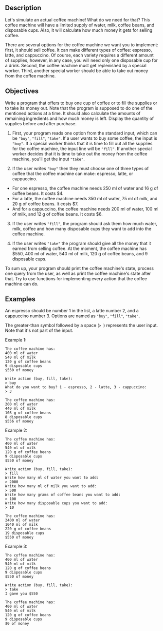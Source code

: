 ## Description
Let's simulate an actual coffee machine! What do we need for that? This coffee machine will have a limited supply of water, milk, coffee beans, and disposable cups. Also, it will calculate how much money it gets for selling coffee.

There are several options for the coffee machine we want you to implement: first, it should sell coffee. It can make different types of coffee: espresso, latte, and cappuccino. Of course, each variety requires a different amount of supplies, however, in any case, you will need only one disposable cup for a drink. Second, the coffee machine must get replenished by a special worker. Third, another special worker should be able to take out money from the coffee machine.

## Objectives
Write a program that offers to buy one cup of coffee or to fill the supplies or to take its money out. Note that the program is supposed to do one of the mentioned actions at a time. It should also calculate the amounts of remaining ingredients and how much money is left. Display the quantity of supplies before and after purchase.

1. First, your program reads one option from the standard input, which can be `"buy"`, `"fill"`, `"take"`. If a user wants to buy some coffee, the input is `"buy"`. If a special worker thinks that it is time to fill out all the supplies for the coffee machine, the input line will be `"fill"`. If another special worker decides that it is time to take out the money from the coffee machine, you'll get the input `"take"`.

2. If the user writes `"buy"` then they must choose one of three types of coffee that the coffee machine can make: espresso, latte, or cappuccino.

  - For one espresso, the coffee machine needs 250 ml of water and 16 g of coffee beans. It costs $4.
  - For a latte, the coffee machine needs 350 ml of water, 75 ml of milk, and 20 g of coffee beans. It costs $7.
  - And for a cappuccino, the coffee machine needs 200 ml of water, 100 ml of milk, and 12 g of coffee beans. It costs $6.

3. If the user writes `"fill"`, the program should ask them how much water, milk, coffee and how many disposable cups they want to add into the coffee machine.

4. If the user writes `"take"` the program should give all the money that it earned from selling coffee.
At the moment, the coffee machine has $550, 400 ml of water, 540 ml of milk, 120 g of coffee beans, and 9 disposable cups.

To sum up, your program should print the coffee machine's state, process one query from the user, as well as print the coffee machine's state after that. Try to use functions for implementing every action that the coffee machine can do.

## Examples
An espresso should be number 1 in the list, a latte number 2, and a cappuccino number 3.
Options are named as `"buy"`, `"fill"`, `"take"`.

The greater-than symbol followed by a space (`> `) represents the user input. Note that it's not part of the input.

Example 1:
```
The coffee machine has:
400 ml of water
540 ml of milk
120 g of coffee beans
9 disposable cups
$550 of money

Write action (buy, fill, take): 
> buy
What do you want to buy? 1 - espresso, 2 - latte, 3 - cappuccino: 
> 3

The coffee machine has:
200 ml of water
440 ml of milk
108 g of coffee beans
8 disposable cups
$556 of money
```

Example 2:

```
The coffee machine has:
400 ml of water
540 ml of milk
120 g of coffee beans
9 disposable cups
$550 of money

Write action (buy, fill, take): 
> fill
Write how many ml of water you want to add: 
> 2000
Write how many ml of milk you want to add: 
> 500
Write how many grams of coffee beans you want to add: 
> 100
Write how many disposable cups you want to add: 
> 10

The coffee machine has:
2400 ml of water
1040 ml of milk
220 g of coffee beans
19 disposable cups
$550 of money
````

Example 3:

```
The coffee machine has:
400 ml of water
540 ml of milk
120 g of coffee beans
9 disposable cups
$550 of money

Write action (buy, fill, take): 
> take
I gave you $550

The coffee machine has:
400 ml of water
540 ml of milk
120 g of coffee beans
9 disposable cups
$0 of money
```